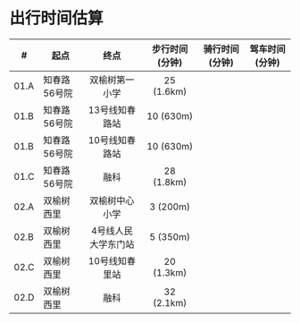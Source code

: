 # 出行时间估算

|#|起点|终点|步行时间(分钟)|骑行时间(分钟)|驾车时间(分钟)|
|--|--|:--:|:--:|:--:|:--:|
|01.A|知春路56号院|双榆树第一小学     |25 (1.6km)|
|01.B|知春路56号院|13号线知春路站     |10 (630m) |
|01.B|知春路56号院|10号线知春路站     |10 (630m) |
|01.C|知春路56号院|融科               |28 (1.8km)|
|02.A|双榆树西里  |双榆树中心小学     | 3 (200m) |
|02.B|双榆树西里  |4号线人民大学东门站| 5 (350m) |
|02.C|双榆树西里  |10号线知春里站     |20 (1.3km)|
|02.D|双榆树西里  |融科               |32 (2.1km)|
